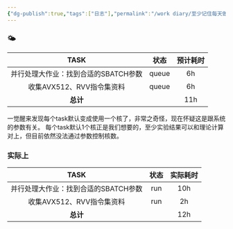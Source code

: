 ```yaml
---
{"dg-publish":true,"tags":["日志"],"permalink":"/work diary/至少记住每天做了什么/2024-06-28：周五/","dgPassFrontmatter":true}
---
```


### 🌤

|         TASK          |  状态   | 预计耗时 |
| :-------------------: | :---: | :--: |
| 并行处理大作业：找到合适的SBATCH参数 | queue |  6h  |
|   收集AVX512、RVV指令集资料   | queue |  6h  |
|        **总计**         |       | 11h  |
一觉醒来发现每个task默认变成使用一个核了，非常之奇怪，现在怀疑这是跟系统的参数有关。
每个task默认1个核正是我们想要的，至少实验结果可以和理论计算对上，但目前依然没法通过参数控制核数。

### 实际上

|         TASK          | 状态  | 实际耗时 |
| :-------------------: | :-: | :--: |
| 并行处理大作业：找到合适的SBATCH参数 | run | 10h  |
|   收集AVX512、RVV指令集资料   | run |  2h  |
|        **总计**         |     | 12h  |
